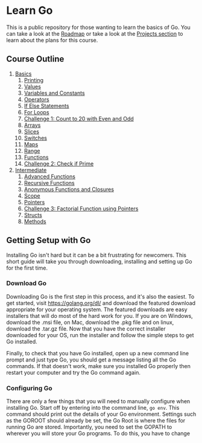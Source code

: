 # Learn Go

This is a public repository for those wanting to learn the basics of Go. You can take a look at the [Roadmap](roadmap.md) or take a look at the [Projects section](https://github.com/DevelopDevs/learn-go/projects) to learn about the plans for this course.

## Course Outline
1. [Basics](basics/basics.md)
	1. [Printing](basics/printing/printing.md)
	1. [Values](basics/values/values.md)
	1. [Variables and Constants](basics/vars-consts/vars-consts.md)
	1. [Operators](basics/operators/operators.md)
	1. [If Else Statements](basics/if-else/if-else.md)
	1. [For Loops](basics/for/for.md)
	1. [Challenge 1: Count to 20 with Even and Odd](challenges/basics/20-even-odd/20-even-odd.md)
	1. [Arrays](basics/arrays/arrays.md)
	1. [Slices](basics/slices/slices.md)
	1. [Switches](basics/switches/switches.md)
	1. [Maps](basics/maps/maps.md)
	1. [Range](basics/range/range.md)
	1. [Functions](basics/functions/functions.md)
	1. [Challenge 2: Check if Prime](challenges/basics/check-prime/check-prime.md)
1. [Intermediate](intermediate/intermediate.md)
	1. [Advanced Functions](intermediate/adv-func/adv-func.md)
	1. [Recursive Functions](intermediate/recursive-functions/recursive-functions.md)
	1. [Anonymous Functions and Closures](intermediate/anonymous-functions-closures/anonymous-functions-closures.md)
	1. [Scope](intermediate/scope/scope.md)
	1. [Pointers](intermediate/pointers/pointers.md)
	1. [Challenge 3: Factorial Function using Pointers](challenges/intermediate/factorial-function/factorial-function.md)
	1. [Structs](intermediate/structs/structs.md)
	1. [Methods](intermediate/methods/methods.md)

## Getting Setup with Go

Installing Go isn't hard but it can be a bit frustrating for newcomers. This short guide will take you through downloading, installing and setting up Go for the first time.

### Download Go

Downloading Go is the first step in this process, and it's also the easiest. To get started, visit <https://golang.org/dl/> and download the featured download appropriate for your operating system.
The featured downloads are easy installers that will do most of the hard work for you. If you are on Windows, download the .msi file, on Mac, download the .pkg file and on linux, download the .tar.gz file.
Now that you have the correct installer downloaded for your OS, run the installer and follow the simple steps to get Go installed.

Finally, to check that you have Go installed, open up a new command line prompt and just type Go, you should get a message listing all the Go commands. If that doesn't work, make sure you installed Go properly then restart your computer and try the Go command again.

### Configuring Go

There are only a few things that you will need to manually configure when installing Go. Start off by entering into the command line, `go env`. This command should print out the details of your Go environment. Settings such as the GOROOT should already be set, the Go Root is where the files for running Go are stored. Importantly, you need to set the GOPATH to wherever you will store your Go programs. To do this, you have to change
